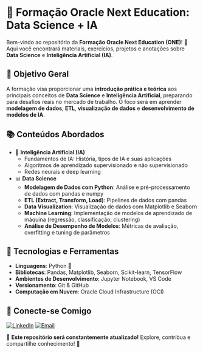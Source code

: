 # 🚀 Formação Oracle Next Education: Data Science + IA

Bem-vindo ao repositório da **Formação Oracle Next Education (ONE)**! 🚀 Aqui você encontrará materiais, exercícios, projetos e anotações sobre **Data Science** e **Inteligência Artificial (IA)**.

## 🎯 Objetivo Geral
A formação visa proporcionar uma **introdução prática e teórica** aos principais conceitos de **Data Science** e **Inteligência Artificial**, preparando para desafios reais no mercado de trabalho. O foco será em aprender **modelagem de dados**, **ETL**, **visualização de dados** e **desenvolvimento de modelos de IA**.

## 📚 Conteúdos Abordados
- 🧠 **Inteligência Artificial (IA)**
  - Fundamentos de IA: História, tipos de IA e suas aplicações
  - Algoritmos de aprendizado supervisionado e não supervisionado
  - Redes neurais e deep learning
- 📊 **Data Science**
  - **Modelagem de Dados com Python**: Análise e pré-processamento de dados com pandas e numpy
  - **ETL (Extract, Transform, Load)**: Pipelines de dados com pandas
  - **Data Visualization**: Visualização de dados com Matplotlib e Seaborn
  - **Machine Learning**: Implementação de modelos de aprendizado de máquina (regressão, classificação, clustering)
  - **Análise de Desempenho de Modelos**: Métricas de avaliação, overfitting e tuning de parâmetros

## 🔧 Tecnologias e Ferramentas
- **Linguagens**: Python 🐍
- **Bibliotecas**: Pandas, Matplotlib, Seaborn, Scikit-learn, TensorFlow
- **Ambientes de Desenvolvimento**: Jupyter Notebook, VS Code
- **Versionamento**: Git & GitHub
- **Computação em Nuvem**: Oracle Cloud Infrastructure (OCI)

## 🔗 Conecte-se Comigo
[![LinkedIn](https://img.shields.io/badge/LinkedIn-blue?style=flat-square&logo=linkedin)](https://www.linkedin.com/in/seu-perfil/)
[![Email](https://img.shields.io/badge/Email-D14836?style=flat-square&logo=gmail&logoColor=white)](mailto:seu-email@gmail.com)

📌 **Este repositório será constantemente atualizado!** Explore, contribua e compartilhe conhecimento! 🚀

